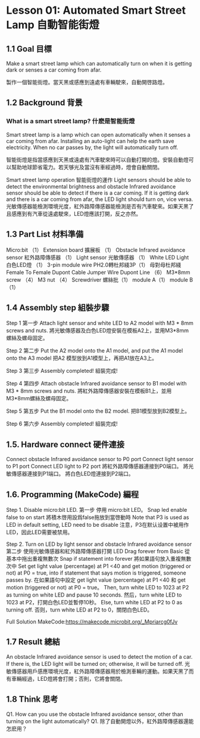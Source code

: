 # Lesson 01: Automated Smart Street Lamp 自動智能街燈
 
## 1.1 Goal 目標
<P>
Make a smart street lamp which can automatically turn on when it is getting dark or senses a car coming from afar.
<P>
<P>
製作一個智能街燈。當天黑或感應到遠處有車輛駛來，自動開啓路燈。
<P>

## 1.2 Background 背景
<H3>
What is a smart street lamp? 什麽是智能街燈
</H3>
<P>
Smart street lamp is a lamp which can open automatically when it senses a car coming from afar. Installing an auto-light can help the earth save electricity. When no car passes by, the light will automatically turn off.
<P>
<P>
智能街燈是指當感應到天黑或遠處有汽車駛來時可以自動打開的燈。安裝自動燈可以幫助地球節省電力。若天够光及當沒有車經過時，燈會自動關閉。
<P>

Smart street lamp operation 智能街燈的運作
Light sensors should be able to detect the environmental brightness and obstacle Infrared avoidance sensor should be able to detect if there is a car coming. If it is getting dark and there is a car coming from afar, the LED light should turn on, vice versa.
光敏傳感器能檢測環境光度，紅外路障傳感器能檢測是否有汽車駛來。如果天黑了且感應到有汽車從遠處駛來，LED燈應該打開，反之亦然。



## 1.3 Part List 材料準備
Micro:bit （1）
Extension board 擴展板 （1）
Obstacle Infrared avoidance sensor 紅外路障傳感器 （1）
Light sensor 光敏傳感器 （1）
White LED Light 白色LED燈 （1）
3-pin module wire  PH2.0轉杜邦綫3P（1）
母對母杜邦綫 Female To Female Dupont Cable Jumper Wire Dupont Line （6）
M3*8mm screw  （4）
M3 nut （4）
Screwdriver 螺絲批（1）
module A（1）
module B（1）




## 1.4 Assembly step 組裝步驟
Step 1 第一步
Attach light sensor and white LED to A2 model with M3 * 8mm screws and nuts. 
將光敏傳感器及白色LED燈安裝在模板A2上，並用M3*8mm螺絲及螺母固定。


Step 2 第二步
Put the A2 model onto the A1 model, and put the A1 model onto the A3 model
把A2 模型放到A1模型上，再把A1放在A3上。


Step 3 第三步
Assembly completed! 組裝完成!

Step 4 第四步
Attach obstacle Infrared avoidance sensor to B1 model with M3 * 8mm screws and nuts. 
將紅外路障傳感器安裝在模板B1上，並用M3*8mm螺絲及螺母固定。 

Step 5 第五步
Put the B1 model onto the B2 model. 把B1模型放到B2模型上。

Step 6 第六步
Assembly completed! 組裝完成!

## 1.5. Hardware connect 硬件連接
Connect obstacle Infrared avoidance sensor to P0 port
Connect light sensor to P1 port
Connect LED light to P2 port 
將紅外路障傳感器連接到P0端口。
將光敏傳感器連接到P1端口。
將白色LED燈連接到P2端口。




## 1.6. Programming (MakeCode) 編程
Step 1. Disable micro:bit LED. 第一步 停用 micro:bit LED。
Snap led enable false to on start  將積木啓用設爲false拖放到當啓動時
Note that P3 is used as LED in default setting, LED need to be disable 注意，P3在默认设置中被用作LED，因此LED需要被禁用。


Step 2. Turn on LED by light sensor and obstacle Infrared avoidance sensor 第二步 使用光敏傳感器和紅外路障傳感器打開 LED
Drag forever from Basic 從基本中拖出重複無數次 
Snap if statement into forever 將如果語句放入重複無數次中
Set get light value (percentage) at P1 <40  and get motion (triggered or not) at P0 = true, into if statement that says motion is triggered, someone passes by. 在如果語句中設定 get light value (percentage) at P1 <40 和 get motion (triggered or not) at P0 = true。
Then, turn white LED to 1023 at P2 as turning on white LED and pause 10 seconds. 然后，turn white LED to 1023 at P2，打開白色LED並暫停10秒。
Else, turn white LED at P2 to 0 as turning off. 否则，turn white LED at P2 to 0，關閉白色LED。


Full Solution 
MakeCode:https://makecode.microbit.org/_Mpriarcg0fJv

## 1.7 Result 總結
An obstacle Infrared avoidance sensor is used to detect the motion of a car. If there is, the LED light will be turned on; otherwise, it will be turned off.
光敏傳感器用戶感應環境光度，紅外路障傳感器用於檢測車輛的運動。如果天黑了而有車輛經過，LED燈將會打開；否則，它將會關閉。

## 1.8 Think 思考
Q1. How can you use the obstacle Infrared avoidance sensor, other than turning on the light automatically?
Q1. 除了自動開燈以外，紅外路障傳感器還能怎麽用？
